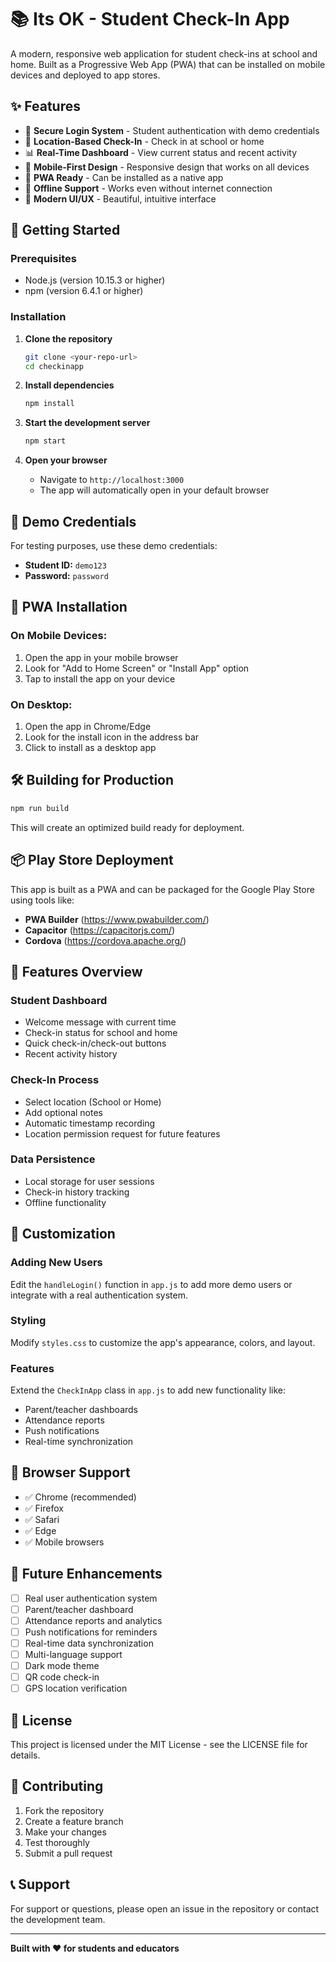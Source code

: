 # 📚 Its OK - Student Check-In App

A modern, responsive web application for student check-ins at school and home. Built as a Progressive Web App (PWA) that can be installed on mobile devices and deployed to app stores.

## ✨ Features

- 🔐 **Secure Login System** - Student authentication with demo credentials
- 📍 **Location-Based Check-In** - Check in at school or home
- 📊 **Real-Time Dashboard** - View current status and recent activity
- 📱 **Mobile-First Design** - Responsive design that works on all devices
- 🚀 **PWA Ready** - Can be installed as a native app
- 💾 **Offline Support** - Works even without internet connection
- 🎨 **Modern UI/UX** - Beautiful, intuitive interface

## 🚀 Getting Started

### Prerequisites
- Node.js (version 10.15.3 or higher)
- npm (version 6.4.1 or higher)

### Installation

1. **Clone the repository**
   ```bash
   git clone <your-repo-url>
   cd checkinapp
   ```

2. **Install dependencies**
   ```bash
   npm install
   ```

3. **Start the development server**
   ```bash
   npm start
   ```

4. **Open your browser**
   - Navigate to `http://localhost:3000`
   - The app will automatically open in your default browser

## 🔑 Demo Credentials

For testing purposes, use these demo credentials:
- **Student ID:** `demo123`
- **Password:** `password`

## 📱 PWA Installation

### On Mobile Devices:
1. Open the app in your mobile browser
2. Look for "Add to Home Screen" or "Install App" option
3. Tap to install the app on your device

### On Desktop:
1. Open the app in Chrome/Edge
2. Look for the install icon in the address bar
3. Click to install as a desktop app

## 🛠️ Building for Production

```bash
npm run build
```

This will create an optimized build ready for deployment.

## 📦 Play Store Deployment

This app is built as a PWA and can be packaged for the Google Play Store using tools like:
- **PWA Builder** (https://www.pwabuilder.com/)
- **Capacitor** (https://capacitorjs.com/)
- **Cordova** (https://cordova.apache.org/)

## 🎯 Features Overview

### Student Dashboard
- Welcome message with current time
- Check-in status for school and home
- Quick check-in/check-out buttons
- Recent activity history

### Check-In Process
- Select location (School or Home)
- Add optional notes
- Automatic timestamp recording
- Location permission request for future features

### Data Persistence
- Local storage for user sessions
- Check-in history tracking
- Offline functionality

## 🔧 Customization

### Adding New Users
Edit the `handleLogin()` function in `app.js` to add more demo users or integrate with a real authentication system.

### Styling
Modify `styles.css` to customize the app's appearance, colors, and layout.

### Features
Extend the `CheckInApp` class in `app.js` to add new functionality like:
- Parent/teacher dashboards
- Attendance reports
- Push notifications
- Real-time synchronization

## 📱 Browser Support

- ✅ Chrome (recommended)
- ✅ Firefox
- ✅ Safari
- ✅ Edge
- ✅ Mobile browsers

## 🚀 Future Enhancements

- [ ] Real user authentication system
- [ ] Parent/teacher dashboard
- [ ] Attendance reports and analytics
- [ ] Push notifications for reminders
- [ ] Real-time data synchronization
- [ ] Multi-language support
- [ ] Dark mode theme
- [ ] QR code check-in
- [ ] GPS location verification

## 📄 License

This project is licensed under the MIT License - see the LICENSE file for details.

## 🤝 Contributing

1. Fork the repository
2. Create a feature branch
3. Make your changes
4. Test thoroughly
5. Submit a pull request

## 📞 Support

For support or questions, please open an issue in the repository or contact the development team.

---

**Built with ❤️ for students and educators**
